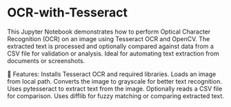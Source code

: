 # OCR-with-Tesseract
This Jupyter Notebook demonstrates how to perform Optical Character Recognition (OCR) on an image using Tesseract OCR and OpenCV. The extracted text is processed and optionally compared against data from a CSV file for validation or analysis. Ideal for automating text extraction from documents or screenshots.

🧠 Features:
Installs Tesseract OCR and required libraries.
Loads an image from local path.
Converts the image to grayscale for better text recognition.
Uses pytesseract to extract text from the image.
Optionally reads a CSV file for comparison.
Uses difflib for fuzzy matching or comparing extracted text.
